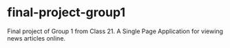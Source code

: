 # final-project-group1
Final project of Group 1 from Class 21. A Single Page Application for viewing news articles online. 
